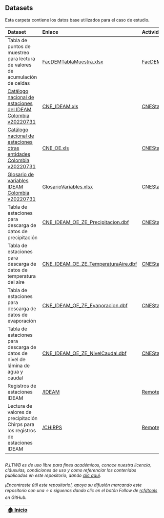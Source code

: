 ## Datasets

Esta carpeta contiene los datos base utilizados para el caso de estudio.

| Dataset                                                                                                            | Enlace                                                                   | Actividad                                   |
|:-------------------------------------------------------------------------------------------------------------------|:-------------------------------------------------------------------------|:--------------------------------------------|
| Tabla de puntos de muestreo para lectura de valores de acumulación de celdas                                       | [FacDEMTablaMuestra.xlsx](FacDEMTablaMuestra.xlsx)                       | [FacDEM](../Section02/FacDEM)               |
| [Catálogo nacional de estaciones del IDEAM Colombia v20220731](http://dhime.ideam.gov.co/atencionciudadano/)       | [CNE_IDEAM.xls](CNE_IDEAM.xls)                                           | [CNEStation](../Section03/CNEStation)       |
| [Catálogo nacional de estaciones otras entidades Colombia v20220731](http://dhime.ideam.gov.co/atencionciudadano/) | [CNE_OE.xls](CNE_OE.xls)                                                 | [CNEStation](../Section03/CNEStation)       |
| [Glosario de variables IDEAM Colombia v20220731](http://dhime.ideam.gov.co/atencionciudadano/)                     | [GlosarioVariables.xlsx](http://dhime.ideam.gov.co/atencionciudadano/)   | [CNEStation](../Section01/CaseStudy)        |
| Tabla de estaciones para descarga de datos de precipitación                                                        | [CNE_IDEAM_OE_ZE_Precipitacion.dbf](CNE_IDEAM_OE_ZE_Precipitacion.dbf)   | [CNEStation](../Section01/CaseStudy)        |
| Tabla de estaciones para descarga de datos de temperatura del aire                                                 | [CNE_IDEAM_OE_ZE_TemperaturaAire.dbf](CNE_IDEAM_OE_ZE_Precipitacion.dbf) | [CNEStation](../Section01/CaseStudy)        |
| Tabla de estaciones para descarga de datos de evaporación                                                          | [CNE_IDEAM_OE_ZE_Evaporacion.dbf](CNE_IDEAM_OE_ZE_Precipitacion.dbf)     | [CNEStation](../Section01/CaseStudy)        |
| Tabla de estaciones para descarga de datos de nivel de lámina de agua y caudal                                     | [CNE_IDEAM_OE_ZE_NivelCaudal.dbf](CNE_IDEAM_OE_ZE_Precipitacion.dbf)     | [CNEStation](../Section01/CaseStudy)        |
| Registros de estaciones IDEAM                                                                                      | [/IDEAM](IDEAM)                                                          | [RemoteSensing](../Section03/RemoteSensing) |
| Lectura de valores de precipitación Chirps para los registros de estaciones IDEAM                                  | [/CHIRPS](IDEAM)                                                         | [RemoteSensing](../Section03/RemoteSensing) |

 
##

_R.LTWB es de uso libre para fines académicos, conoce nuestra licencia, cláusulas, condiciones de uso y como referenciar los contenidos publicados en este repositorio, dando [clic aquí](https://github.com/rcfdtools/R.LTWB/wiki/License)._

_¡Encontraste útil este repositorio!, apoya su difusión marcando este repositorio con una ⭐ o síguenos dando clic en el botón Follow de [rcfdtools](https://github.com/rcfdtools) en GitHub._

| [:house: Inicio](https://github.com/rcfdtools/R.LTWB) |
|-------------------------------------------------------|